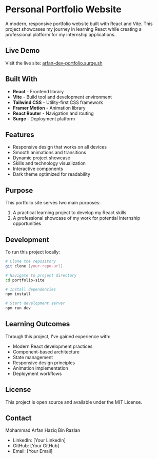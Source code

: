 # Personal Portfolio Website

A modern, responsive portfolio website built with React and Vite. This project showcases my journey in learning React while creating a professional platform for my internship applications.

##  Live Demo

Visit the live site: [arfan-dev-portfolio.surge.sh](https://arfan-dev-portfolio.surge.sh)

## Built With

- **React** - Frontend library
- **Vite** - Build tool and development environment
- **Tailwind CSS** - Utility-first CSS framework
- **Framer Motion** - Animation library
- **React Router** - Navigation and routing
- **Surge** - Deployment platform

##  Features

- Responsive design that works on all devices
- Smooth animations and transitions
- Dynamic project showcase
- Skills and technology visualization
- Interactive components
- Dark theme optimized for readability

##  Purpose

This portfolio site serves two main purposes:
1. A practical learning project to develop my React skills
2. A professional showcase of my work for potential internship opportunities

##  Development

To run this project locally:

```bash
# Clone the repository
git clone [your-repo-url]

# Navigate to project directory
cd portfolio-site

# Install dependencies
npm install

# Start development server
npm run dev
```

##  Learning Outcomes

Through this project, I've gained experience with:
- Modern React development practices
- Component-based architecture
- State management
- Responsive design principles
- Animation implementation
- Deployment workflows

##  License

This project is open source and available under the MIT License.

##  Contact

Mohammad Arfan Haziq Bin Razlan
- LinkedIn: [Your LinkedIn]
- GitHub: [Your GitHub]
- Email: [Your Email]